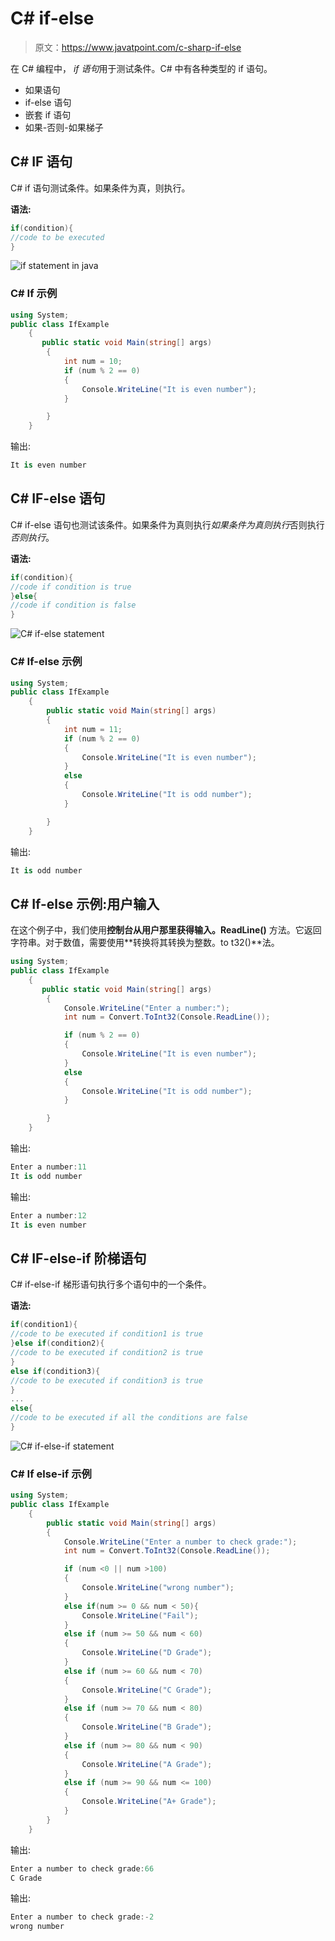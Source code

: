 # C# if-else

> 原文：<https://www.javatpoint.com/c-sharp-if-else>

在 C# 编程中， *if 语句*用于测试条件。C# 中有各种类型的 if 语句。

*   如果语句
*   if-else 语句
*   嵌套 if 语句
*   如果-否则-如果梯子

## C# IF 语句

C# if 语句测试条件。如果条件为真，则执行。

**语法:**

```cs
if(condition){
//code to be executed
}

```

![if statement in java](img/06869da72b347d87d62e95e215c4c984.png)

### C# If 示例

```cs
using System;    
public class IfExample
    {
       public static void Main(string[] args)
        {
            int num = 10;
            if (num % 2 == 0)
            {
                Console.WriteLine("It is even number");
            }

        }
    }

```

输出:

```cs
It is even number

```

## C# IF-else 语句

C# if-else 语句也测试该条件。如果条件为真则执行*如果条件为真则执行*否则执行*否则执行*。

**语法:**

```cs
if(condition){
//code if condition is true
}else{
//code if condition is false
}

```

![C# if-else statement](img/61a1f88b5e52ac9feb7860865ff3d611.png)

### C# If-else 示例

```cs
using System;    
public class IfExample
    {
        public static void Main(string[] args)
        {
            int num = 11;
            if (num % 2 == 0)
            {
                Console.WriteLine("It is even number");
            }
            else
            {
                Console.WriteLine("It is odd number");
            }

        }
    }

```

输出:

```cs
It is odd number

```

## C# If-else 示例:用户输入

在这个例子中，我们使用**控制台从用户那里获得输入。ReadLine()** 方法。它返回字符串。对于数值，需要使用**转换将其转换为整数。to t32()**法。

```cs
using System;    
public class IfExample
    {
       public static void Main(string[] args)
        {
            Console.WriteLine("Enter a number:");
            int num = Convert.ToInt32(Console.ReadLine());

            if (num % 2 == 0)
            {
                Console.WriteLine("It is even number");
            }
            else
            {
                Console.WriteLine("It is odd number");
            }

        }
    }

```

输出:

```cs
Enter a number:11
It is odd number

```

输出:

```cs
Enter a number:12
It is even number

```

## C# IF-else-if 阶梯语句

C# if-else-if 梯形语句执行多个语句中的一个条件。

**语法:**

```cs
if(condition1){
//code to be executed if condition1 is true
}else if(condition2){
//code to be executed if condition2 is true
}
else if(condition3){
//code to be executed if condition3 is true
}
...
else{
//code to be executed if all the conditions are false
}

```

![C# if-else-if statement](img/c4def9aa81add17f4eee20be3451616e.png)

### C# If else-if 示例

```cs
using System;    
public class IfExample
    {
        public static void Main(string[] args)
        {
            Console.WriteLine("Enter a number to check grade:");
            int num = Convert.ToInt32(Console.ReadLine());

            if (num <0 || num >100)
            {
                Console.WriteLine("wrong number");
            }
            else if(num >= 0 && num < 50){
                Console.WriteLine("Fail");
            }
            else if (num >= 50 && num < 60)
            {
                Console.WriteLine("D Grade");
            }
            else if (num >= 60 && num < 70)
            {
                Console.WriteLine("C Grade");
            }
            else if (num >= 70 && num < 80)
            {
                Console.WriteLine("B Grade");
            }
            else if (num >= 80 && num < 90)
            {
                Console.WriteLine("A Grade");
            }
            else if (num >= 90 && num <= 100)
            {
                Console.WriteLine("A+ Grade");
            }
        }
    }

```

输出:

```cs
Enter a number to check grade:66
C Grade

```

输出:

```cs
Enter a number to check grade:-2
wrong number

```